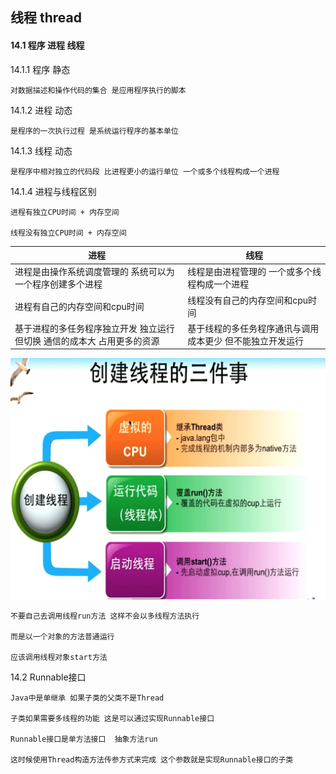 ## 线程 thread

#### 14.1  程序 进程 线程

14.1.1 程序 静态
	
	对数据描述和操作代码的集合 是应用程序执行的脚本
	
14.1.2 进程 动态

	是程序的一次执行过程 是系统运行程序的基本单位
	
14.1.3 线程 动态

	是程序中相对独立的代码段 比进程更小的运行单位 一个或多个线程构成一个进程
	
14.1.4 进程与线程区别
	
	进程有独立CPU时间 + 内存空间
	
	线程没有独立CPU时间 + 内存空间


进程 | 线程
---- | ---
进程是由操作系统调度管理的 系统可以为一个程序创建多个进程 | 线程是由进程管理的  一个或多个线程构成一个进程
进程有自己的内存空间和cpu时间 |  线程没有自己的内存空间和cpu时间
基于进程的多任务程序独立开发 独立运行 但切换 通信的成本大 占用更多的资源 |  基于线程的多任务程序通讯与调用成本更少 但不能独立开发运行  



![thread](./thread.jpg "thread")



	不要自己去调用线程run方法 这样不会以多线程方法执行 
	
	而是以一个对象的方法普通运行  
	
	应该调用线程对象start方法
	
14.2 Runnable接口

	Java中是单继承 如果子类的父类不是Thread
	
	子类如果需要多线程的功能 这是可以通过实现Runnable接口
	
	Runnable接口是单方法接口  抽象方法run
	
	这时候使用Thread构造方法传参方式来完成 这个参数就是实现Runnable接口的子类
	
	
	
	
